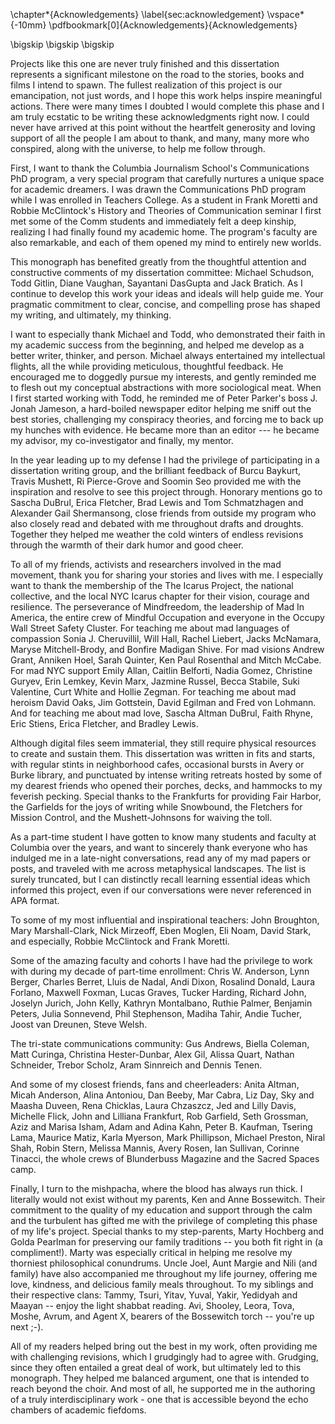 \chapter*{Acknowledgements}
\label{sec:acknowledgement}
\vspace*{-10mm}
\pdfbookmark[0]{Acknowledgements}{Acknowledgements}

\bigskip
\bigskip
\bigskip

Projects like this one are never truly finished and this dissertation represents a significant milestone on the road to the stories, books and films I intend to spawn. The fullest realization of this project is our emancipation, not just words, and I hope this work helps inspire meaningful actions. There were many times I doubted I would complete this phase and I am truly ecstatic to be writing these acknowledgments right now. I could never have arrived at this point without the heartfelt generosity and loving support of all the people I am about to thank, and many, many more who conspired, along with the universe, to help me follow through. 

First, I want to thank the Columbia Journalism School's Communications PhD program, a very special program that carefully nurtures a unique space for academic dreamers. I was drawn the Communications PhD program while I was enrolled in Teachers College. As a student in Frank Moretti and Robbie McClintock's History and Theories of Communication seminar I first met some of the Comm students and immediately felt a deep kinship, realizing I had finally found my academic home. The program's faculty are also remarkable, and each of them opened my mind to entirely new worlds.
 
This monograph has benefited greatly from the thoughtful attention and constructive comments of my dissertation committee: Michael Schudson, Todd Gitlin, Diane Vaughan, Sayantani DasGupta and Jack Bratich. As I continue to develop this work your ideas and ideals will help guide me. Your pragmatic commitment to clear, concise, and compelling prose has shaped my writing, and ultimately, my thinking. 

I want to especially thank Michael and Todd, who demonstrated their faith in my academic success from the beginning, and helped me develop as a better writer, thinker, and person. Michael always entertained my intellectual flights, all the while providing meticulous, thoughtful feedback. He encouraged me to doggedly pursue my interests, and gently reminded me to flesh out my conceptual abstractions with more sociological meat. When I first started working with Todd, he reminded me of Peter Parker's boss J. Jonah Jameson, a hard-boiled newspaper editor helping me sniff out the best stories, challenging my conspiracy theories, and forcing me to back up my hunches with evidence. He became more than an editor --- he became my advisor, my co-investigator and finally, my mentor. 

In the year leading up to my defense I had the privilege of participating in a dissertation writing group, and the brilliant feedback of Burcu Baykurt, Travis Mushett, Ri Pierce-Grove and Soomin Seo provided me with the inspiration and resolve to see this project through. Honorary mentions go to Sascha DuBrul, Erica Fletcher, Brad Lewis and Tom Schmatzhagen and Alexander Gail Shermansong, close friends from outside my program who also closely read and debated with me throughout drafts and droughts. Together they helped me weather the cold winters of endless revisions through the warmth of their dark humor and good cheer. 

To all of my friends, activists and researchers involved in the mad movement, thank you for sharing your stories and lives with me. I especially want to thank the membership of the The Icarus Project, the national collective, and the local NYC Icarus chapter for their vision, courage and resilience. The perseverance of Mindfreedom, the leadership of Mad In America, the entire crew of Mindful Occupation and everyone in the Occupy Wall Street Safety Cluster. For teaching me about mad languages of compassion Sonia J. Cheruvillil, Will Hall, Rachel Liebert, Jacks McNamara, Maryse Mitchell-Brody, and Bonfire Madigan Shive. For mad visions Andrew Grant, Anniken Hoel, Sarah Quinter, Ken Paul Rosenthal and Mitch McCabe. For mad NYC support Emily Allan, Caitlin Belforti, Nadia Gomez, Christine Guryev, Erin Lemkey, Kevin Marx, Jazmine Russel, Becca Stabile, Suki Valentine, Curt White and Hollie Zegman. For teaching me about mad heroism David Oaks, Jim Gottstein, David Egilman and Fred von Lohmann. And for teaching me about mad love, Sascha Altman DuBrul, Faith Rhyne, Eric Stiens, Erica Fletcher, and Bradley Lewis. 

Although digital files seem immaterial, they still require physical resources to create and sustain them. This dissertation was written in fits and starts, with regular stints in neighborhood cafes, occasional bursts in Avery or Burke library, and punctuated by intense writing retreats hosted by some of my dearest friends who opened their porches, decks, and hammocks to my feverish pecking. Special thanks to the Frankfurts for providing Fair Harbor, the Garfields for the joys of writing while Snowbound, the Fletchers for Mission Control, and the Mushett-Johnsons for waiving the toll. 

As a part-time student I have gotten to know many students and faculty at Columbia over the years, and want to sincerely thank everyone who has indulged me in a late-night conversations, read any of my mad papers or posts, and traveled with me across metaphysical landscapes. The list is surely truncated, but I can distinctly recall learning essential ideas which informed this project, even if our conversations were never referenced in APA format. 

To some of my most influential and inspirational teachers: John Broughton, Mary Marshall-Clark, Nick Mirzeoff, Eben Moglen, Eli Noam, David Stark, and especially, Robbie McClintock and Frank Moretti.

Some of the amazing faculty and cohorts I have had the privilege to work with during my decade of part-time enrollment: Chris W. Anderson, Lynn Berger, Charles Berret, Lluis de Nadal, Andi Dixon, Rosalind Donald, Laura Forlano, Maxwell Foxman, Lucas Graves, Tucker Harding, Richard John, Joselyn Jurich, John Kelly, Kathryn Montalbano, Ruthie Palmer, Benjamin Peters, Julia Sonnevend, Phil Stephenson, Madiha Tahir, Andie Tucher, Joost van Dreunen, Steve Welsh.

The tri-state communications community: Gus Andrews, Biella Coleman, Matt Curinga, Christina Hester-Dunbar, Alex Gil, Alissa Quart, Nathan Schneider, Trebor Scholz, Aram Sinnreich and Dennis Tenen.

And some of my closest friends, fans and cheerleaders: Anita Altman, Micah Anderson, Alina Antoniou, Dan Beeby, Mar Cabra, Liz Day, Sky and Maasha Duveen, Rena Chicklas, Laura Chzaszcz, Jed and Lilly Davis, Michelle Flick, John and Lilliana Frankfurt, Rob Garfield, Seth Grossman, Aziz and Marisa Isham, Adam and Adina Kahn, Peter B. Kaufman, Tsering Lama, Maurice Matiz, Karla Myerson, Mark Phillipson, Michael Preston, Niral Shah, Robin Stern, Melissa Mannis, Avery Rosen, Ian Sullivan, Corinne Tinacci, the whole crews of Blunderbuss Magazine and the Sacred Spaces camp.

Finally, I turn to the mishpacha, where the blood has always run thick. I literally would not exist without my parents, Ken and Anne Bossewitch. Their commitment to the quality of my education and support through the calm and the turbulent has gifted me with the privilege of completing this phase of my life's project. Special thanks to my step-parents, Marty Hochberg and Golda Pearlman for preserving our family traditions -- you both fit right in (a compliment!). Marty was especially critical in helping me resolve my thorniest philosophical conundrums. Uncle Joel, Aunt Margie and Nili (and family) have also accompanied me throughout my life journey, offering me love, kindness, and delicious family meals throughout. To my siblings and their respective clans: Tammy, Tsuri, Yitav, Yuval, Yakir, Yedidyah and Maayan -- enjoy the light shabbat reading. Avi, Shooley, Leora, Tova, Moshe, Avrum, and Agent X, bearers of the Bossewitch torch -- you're up next ;-).

All of my readers helped bring out the best in my work, often providing me with challenging revisions, which I grudgingly had to agree with. Grudging, since they often entailed a great deal of work, but ultimately led to this monograph. They helped me balanced argument, one that is intended to reach beyond the choir. And most of all, he supported me in the authoring of a truly interdisciplinary work - one that is accessible beyond the echo chambers of academic fiefdoms.